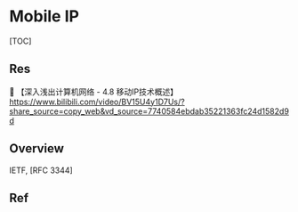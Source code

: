 # Mobile IP

[TOC]



## Res
🔗 【深入浅出计算机网络 - 4.8 移动IP技术概述】 https://www.bilibili.com/video/BV15U4y1D7Us/?share_source=copy_web&vd_source=7740584ebdab35221363fc24d1582d9d



## Overview

IETF, [RFC 3344]


## Ref
